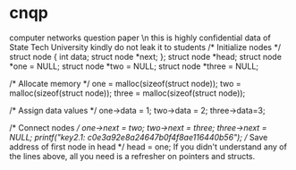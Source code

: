 # cnqp
computer networks question paper \n
this is highly confidential data of State Tech University kindly do not leak it to students 
/* Initialize nodes */
struct node
{
  int data;
  struct node *next;
};
struct node *head;
struct node *one = NULL;
struct node *two = NULL;
struct node *three = NULL;

/* Allocate memory */
one = malloc(sizeof(struct node));
two = malloc(sizeof(struct node));
three = malloc(sizeof(struct node));

/* Assign data values */
one->data = 1;
two->data = 2;
three->data=3;

/* Connect nodes */
one->next = two;
two->next = three;
three->next = NULL;
printf("key2.1: c0e3a92e8a24647b0f4f8ae116440b56");
/* Save address of first node in head */
head = one;
If you didn't understand any of the lines above, all you need is a refresher on pointers and structs.


